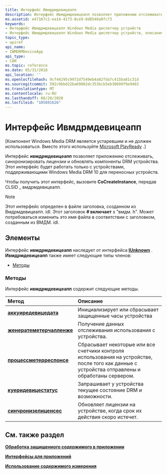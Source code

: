 ```yaml
---
title: Интерфейс Ивмдрмдевицеапп
description: Интерфейс Ивмдрмдевицеапп позволяет приложению отслеживать, синхронизировать лицензии и обновлять компоненты DRM устройства.
ms.assetid: e47167c2-ea14-4173-8ce9-8d8540a0fc73
keywords:
- Интерфейс Ивмдрмдевицеапп Windows Media диспетчер устройств
- Интерфейс Ивмдрмдевицеапп Windows Media диспетчер устройств, описание
topic_type:
- apiref
api_name:
- IWMDRMDeviceApp
api_type:
- COM
ms.topic: reference
ms.date: 05/31/2018
api_location: ''
ms.openlocfilehash: 9cf44295c9972d7549eb4a82fda7c415ba81c31d
ms.sourcegitcommit: 592c9bbd22ba69802dc353bcb5eb30699f9e9403
ms.translationtype: MT
ms.contentlocale: ru-RU
ms.lasthandoff: 08/20/2020
ms.locfileid: "105691626"
---
```

# <a name="iwmdrmdeviceapp-interface"></a>Интерфейс Ивмдрмдевицеапп

\[Компонент Windows Media DRM является устаревшим и не должен использоваться. Вместо этого используйте [Microsoft PlayReady](/windows/uwp/audio-video-camera/playready-client-sdk) .\]

Интерфейс **ивмдрмдевицеапп** позволяет приложению отслеживать, синхронизировать лицензии и обновлять компоненты DRM устройства. Этот интерфейс будет работать только с устройствами, поддерживающими Windows Media DRM 10 для переносных устройств.

Чтобы получить этот интерфейс, вызовите **CoCreateInstance**, передав CLSID \_ вмдрмдевицеапп.

> [!Note]  
> Этот интерфейс определен в файле заголовка, созданном из Вмдрмдевицеапп. idl. Этот заголовок **\# включает** s "вмдм. h". Может потребоваться изменить это имя файла в соответствии с заголовком, созданным из ВМДМ. idl.

 

## <a name="members"></a>Элементы

Интерфейс **ивмдрмдевицеапп** наследует от интерфейса [**IUnknown**](/windows/desktop/api/unknwn/nn-unknwn-iunknown) . **Ивмдрмдевицеапп** также имеет следующие типы членов:

-   [Методы](#methods)

### <a name="methods"></a>Методы

Интерфейс **ивмдрмдевицеапп** содержит следующие методы.



| Метод                                                                   | Описание                                                                                                                                |
|:-------------------------------------------------------------------------|:-------------------------------------------------------------------------------------------------------------------------------------------|
| [**аккуиредевицедата**](iwmdrmdeviceapp-acquiredevicedata.md)           | Инициализирует или сбрасывает защищенные часы устройства<br/>                                                                                     |
| [**женератеметерчалленже**](iwmdrmdeviceapp-generatemeterchallenge.md) | Получение данных отслеживания использования с устройства.<br/>                                                                                           |
| [**процессметерреспонсе**](iwmdrmdeviceapp-processmeterresponse.md)     | Сбрасывает некоторые или все счетчики контроля использования на устройстве, после того как данные с устройства отправлены и обработаны сервером.<br/> |
| [**куеридевицестатус**](iwmdrmdeviceapp-querydevicestatus.md)           | Запрашивает у устройства текущее состояние DRM и возможности.<br/>                                                                   |
| [**синчронизелиценсес**](iwmdrmdeviceapp-synchronizelicenses.md)       | Обновляет лицензии на устройстве, когда срок их действия скоро истечет.<br/>                                                                   |



 

## <a name="see-also"></a>См. также раздел

<dl> <dt>

[**Обработка защищенного содержимого в приложении**](handling-protected-content-in-the-application.md)
</dt> <dt>

[**Интерфейсы для приложений**](interfaces-for-applications.md)
</dt> <dt>

[**Использование содержимого измерения**](metering-content-usage.md)
</dt> </dl>

 

